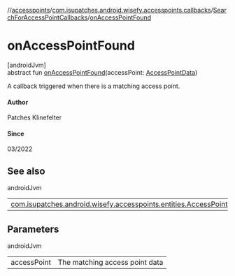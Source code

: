 //[accesspoints](../../../index.md)/[com.isupatches.android.wisefy.accesspoints.callbacks](../index.md)/[SearchForAccessPointCallbacks](index.md)/[onAccessPointFound](on-access-point-found.md)

# onAccessPointFound

[androidJvm]\
abstract fun [onAccessPointFound](on-access-point-found.md)(accessPoint: [AccessPointData](../../com.isupatches.android.wisefy.accesspoints.entities/-access-point-data/index.md))

A callback triggered when there is a matching access point.

#### Author

Patches Klinefelter

#### Since

03/2022

## See also

androidJvm

| | |
|---|---|
| [com.isupatches.android.wisefy.accesspoints.entities.AccessPointData](../../com.isupatches.android.wisefy.accesspoints.entities/-access-point-data/index.md) |  |

## Parameters

androidJvm

| | |
|---|---|
| accessPoint | The matching access point data |

